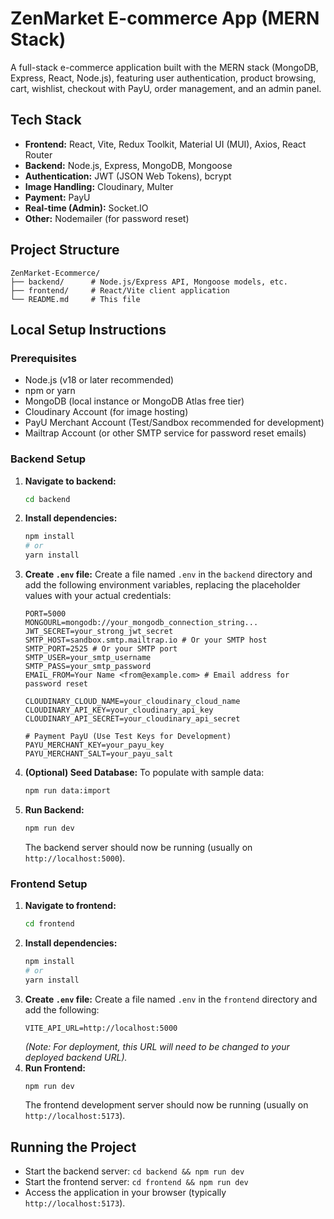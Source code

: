 # ZenMarket E-commerce App (MERN Stack)

A full-stack e-commerce application built with the MERN stack (MongoDB, Express, React, Node.js), featuring user authentication, product browsing, cart, wishlist, checkout with PayU, order management, and an admin panel.

## Tech Stack

* **Frontend:** React, Vite, Redux Toolkit, Material UI (MUI), Axios, React Router
* **Backend:** Node.js, Express, MongoDB, Mongoose
* **Authentication:** JWT (JSON Web Tokens), bcrypt
* **Image Handling:** Cloudinary, Multer
* **Payment:** PayU
* **Real-time (Admin):** Socket.IO
* **Other:** Nodemailer (for password reset)

## Project Structure

```
ZenMarket-Ecommerce/
├── backend/      # Node.js/Express API, Mongoose models, etc.
├── frontend/     # React/Vite client application
└── README.md     # This file
```

## Local Setup Instructions

### Prerequisites

* Node.js (v18 or later recommended)
* npm or yarn
* MongoDB (local instance or MongoDB Atlas free tier)
* Cloudinary Account (for image hosting)
* PayU Merchant Account (Test/Sandbox recommended for development)
* Mailtrap Account (or other SMTP service for password reset emails)

### Backend Setup

1.  **Navigate to backend:**
    ```bash
    cd backend
    ```
2.  **Install dependencies:**
    ```bash
    npm install
    # or
    yarn install
    ```
3.  **Create `.env` file:** Create a file named `.env` in the `backend` directory and add the following environment variables, replacing the placeholder values with your actual credentials:
    ```dotenv
    PORT=5000
    MONGOURL=mongodb://your_mongodb_connection_string...
    JWT_SECRET=your_strong_jwt_secret
    SMTP_HOST=sandbox.smtp.mailtrap.io # Or your SMTP host
    SMTP_PORT=2525 # Or your SMTP port
    SMTP_USER=your_smtp_username
    SMTP_PASS=your_smtp_password
    EMAIL_FROM=Your Name <from@example.com> # Email address for password reset

    CLOUDINARY_CLOUD_NAME=your_cloudinary_cloud_name
    CLOUDINARY_API_KEY=your_cloudinary_api_key
    CLOUDINARY_API_SECRET=your_cloudinary_api_secret

    # Payment PayU (Use Test Keys for Development)
    PAYU_MERCHANT_KEY=your_payu_key
    PAYU_MERCHANT_SALT=your_payu_salt
    ```
4.  **(Optional) Seed Database:** To populate with sample data:
    ```bash
    npm run data:import
    ```
5.  **Run Backend:**
    ```bash
    npm run dev
    ```
    The backend server should now be running (usually on `http://localhost:5000`).

### Frontend Setup

1.  **Navigate to frontend:**
    ```bash
    cd frontend
    ```
2.  **Install dependencies:**
    ```bash
    npm install
    # or
    yarn install
    ```
3.  **Create `.env` file:** Create a file named `.env` in the `frontend` directory and add the following:
    ```dotenv
    VITE_API_URL=http://localhost:5000
    ```
    *(Note: For deployment, this URL will need to be changed to your deployed backend URL).*
4.  **Run Frontend:**
    ```bash
    npm run dev
    ```
    The frontend development server should now be running (usually on `http://localhost:5173`).

## Running the Project

* Start the backend server: `cd backend && npm run dev`
* Start the frontend server: `cd frontend && npm run dev`
* Access the application in your browser (typically `http://localhost:5173`).